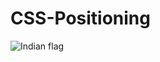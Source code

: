 # CSS-Positioning

![Indian flag](https://github.com/20481A1219/CSS-Positioning/assets/81548274/a2f56a77-5475-4de4-b3f0-930baffb8d51)
